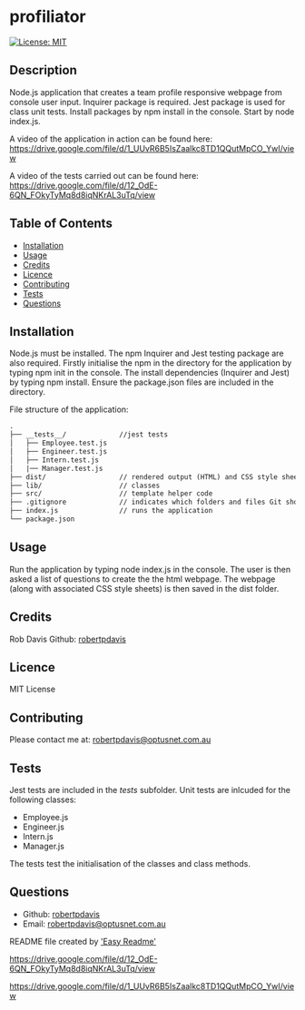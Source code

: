 # profiliator

[![License: MIT](https://img.shields.io/badge/License-MIT-yellow.svg)](https://opensource.org/licenses/MIT)

## Description
Node.js application that creates a team profile responsive webpage from console user input. Inquirer package is required. Jest package is used for class unit tests. Install packages by npm install in the console. Start by node index.js.

A video of the application in action can be found here: https://drive.google.com/file/d/1_UUvR6B5IsZaalkc8TD1QQutMpCO_YwI/view 

A video of the tests carried out can be found here: https://drive.google.com/file/d/12_OdE-6QN_FOkyTyMq8d8iqNKrAL3uTq/view

## Table of Contents
- [Installation](#installation)
- [Usage](#usage)
- [Credits](#credits)
- [Licence](#Licence)
- [Contributing](#contributing)
- [Tests](#tests)
- [Questions](#questions)

## Installation
Node.js must be installed. The npm Inquirer and Jest testing package are also required. Firstly initialise the npm in the directory for the application by typing npm init in the console. The install dependencies (Inquirer and Jest) by typing npm install. Ensure the package.json files are included in the directory.

File structure of the application:
```md
.
├── __tests__/             //jest tests
│   ├── Employee.test.js
│   ├── Engineer.test.js
│   ├── Intern.test.js
│   |── Manager.test.js
├── dist/                  // rendered output (HTML) and CSS style sheets      
├── lib/                   // classes
├── src/                   // template helper code 
├── .gitignore             // indicates which folders and files Git should ignore
├── index.js               // runs the application
└── package.json           
```

## Usage
Run the application by typing node index.js in the console. The user is then asked a list of questions to create the the html webpage. The webpage (along with associated CSS style sheets) is then saved in the dist folder.

## Credits
Rob Davis Github: [robertpdavis](https://github.com/robertpdavis)

## Licence
MIT License

## Contributing
Please contact me at: robertpdavis@optusnet.com.au

## Tests
Jest tests are included in the _tests_ subfolder. Unit tests are inlcuded for the following classes:
* Employee.js
* Engineer.js
* Intern.js
* Manager.js

The tests test the initialisation of the classes and class methods.

## Questions
* Github: [robertpdavis](https://github.com/robertpdavis)
* Email: robertpdavis@optusnet.com.au

README file created by ['Easy Readme'](https://github.com/robertpdavis/easy-readme)

https://drive.google.com/file/d/12_OdE-6QN_FOkyTyMq8d8iqNKrAL3uTq/view

https://drive.google.com/file/d/1_UUvR6B5IsZaalkc8TD1QQutMpCO_YwI/view
